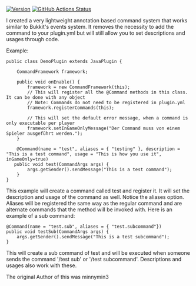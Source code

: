[![Version](https://img.shields.io/maven-central/v/com.pro-crafting.mc/commandframework?logo=apache-maven&style=for-the-badge)](https://search.maven.org/artifact/com.pro-crafting.mc/commandframework)
[![GitHub Actions Status](<https://img.shields.io/github/actions/workflow/status/pro-crafting/CommandFramework/build.yml?branch=main&logo=GitHub&style=for-the-badge>)](https://github.com/pro-crafting/Common/actions/workflows/build.yml)


I created a very lightweight annotation based command system that works similar to Bukkit's events system. It removes the necessity to add the command to your plugin.yml but will still allow you to set descriptions and usages through code.



Example:

    public class DemoPlugin extends JavaPlugin {

        CommandFramework framework;

        public void onEnable() {
            framework = new CommandFramework(this);
            // This will register all the @Command methods in this class. It can be done with any object
            // Note: Commands do not need to be registered in plugin.yml
            framework.registerCommands(this);
            
            // This will set the default error message, when a command is only executable per player
            framework.setInGameOnlyMessage("Der Command muss von einem Spieler ausgeführt werden.");
        }
    
        @Command(name = "test", aliases = { "testing" }, description = "This is a test command", usage = "This is how you use it", inGameOnly=true)
       public void test(CommandArgs args) {
            args.getSender().sendMessage("This is a test command");
        }
    }

This example will create a command called test and register it. It will set the description and usage of the command as well. Notice the aliases option. Aliases will be registered the same way as the regular command and are alternate commands that the method will be invoked with. Here is an example of a sub command:

    @Command(name = "test.sub", aliases = { "test.subcommand"})
    public void testSub(CommandArgs args) {
        args.getSender().sendMessage("This is a test subcommand");
    }

This will create a sub command of test and will be executed when someone sends the command '/test sub' or '/test subcommand'. Descriptions and usages also work with these.

The original Author of this was minnymin3
